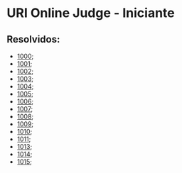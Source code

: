 # URI Online Judge - Iniciante

## Resolvidos:
* [1000](resolvidos/1000.js);
* [1001](resolvidos/1001.js);
* [1002](resolvidos/1002.js);
* [1003](resolvidos/1003.js);
* [1004](resolvidos/1004.js);
* [1005](resolvidos/1005.js);
* [1006](resolvidos/1006.js);
* [1007](resolvidos/1007.js);
* [1008](resolvidos/1008.js);
* [1009](resolvidos/1009.js);
* [1010](resolvidos/1010.js);
* [1011](resolvidos/1011.js);
* [1013](resolvidos/1013.js);
* [1014](resolvidos/1014.js);
* [1015](resolvidos/1015.js);